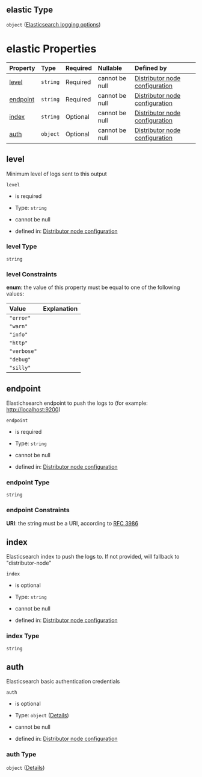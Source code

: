 ## elastic Type

`object` ([Elasticsearch logging options](definition-properties-logs-properties-elasticsearch-logging-options.md))

# elastic Properties

| Property              | Type     | Required | Nullable       | Defined by                                                                                                                                                                                                                        |
| :-------------------- | :------- | :------- | :------------- | :-------------------------------------------------------------------------------------------------------------------------------------------------------------------------------------------------------------------------------- |
| [level](#level)       | `string` | Required | cannot be null | [Distributor node configuration](definition-properties-logs-properties-file-logging-options-properties-level.md "https://joystream.org/schemas/argus/config#/properties/logs/properties/elastic/properties/level")                |
| [endpoint](#endpoint) | `string` | Required | cannot be null | [Distributor node configuration](definition-properties-logs-properties-elasticsearch-logging-options-properties-endpoint.md "https://joystream.org/schemas/argus/config#/properties/logs/properties/elastic/properties/endpoint") |
| [index](#index)       | `string` | Optional | cannot be null | [Distributor node configuration](definition-properties-logs-properties-elasticsearch-logging-options-properties-index.md "https://joystream.org/schemas/argus/config#/properties/logs/properties/elastic/properties/index")       |
| [auth](#auth)         | `object` | Optional | cannot be null | [Distributor node configuration](definition-properties-logs-properties-elasticsearch-logging-options-properties-auth.md "https://joystream.org/schemas/argus/config#/properties/logs/properties/elastic/properties/auth")         |

## level

Minimum level of logs sent to this output

`level`

*   is required

*   Type: `string`

*   cannot be null

*   defined in: [Distributor node configuration](definition-properties-logs-properties-file-logging-options-properties-level.md "https://joystream.org/schemas/argus/config#/properties/logs/properties/elastic/properties/level")

### level Type

`string`

### level Constraints

**enum**: the value of this property must be equal to one of the following values:

| Value       | Explanation |
| :---------- | :---------- |
| `"error"`   |             |
| `"warn"`    |             |
| `"info"`    |             |
| `"http"`    |             |
| `"verbose"` |             |
| `"debug"`   |             |
| `"silly"`   |             |

## endpoint

Elastichsearch endpoint to push the logs to (for example: <http://localhost:9200>)

`endpoint`

*   is required

*   Type: `string`

*   cannot be null

*   defined in: [Distributor node configuration](definition-properties-logs-properties-elasticsearch-logging-options-properties-endpoint.md "https://joystream.org/schemas/argus/config#/properties/logs/properties/elastic/properties/endpoint")

### endpoint Type

`string`

### endpoint Constraints

**URI**: the string must be a URI, according to [RFC 3986](https://tools.ietf.org/html/rfc3986 "check the specification")

## index

Elasticsearch index to push the logs to. If not provided, will fallback to "distributor-node"

`index`

*   is optional

*   Type: `string`

*   cannot be null

*   defined in: [Distributor node configuration](definition-properties-logs-properties-elasticsearch-logging-options-properties-index.md "https://joystream.org/schemas/argus/config#/properties/logs/properties/elastic/properties/index")

### index Type

`string`

## auth

Elasticsearch basic authentication credentials

`auth`

*   is optional

*   Type: `object` ([Details](definition-properties-logs-properties-elasticsearch-logging-options-properties-auth.md))

*   cannot be null

*   defined in: [Distributor node configuration](definition-properties-logs-properties-elasticsearch-logging-options-properties-auth.md "https://joystream.org/schemas/argus/config#/properties/logs/properties/elastic/properties/auth")

### auth Type

`object` ([Details](definition-properties-logs-properties-elasticsearch-logging-options-properties-auth.md))
